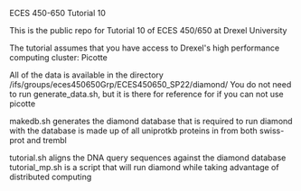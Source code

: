 ECES 450-650 Tutorial 10

This is the public repo for Tutorial 10 of ECES 450/650 at Drexel University

The tutorial assumes that you have access to Drexel's high performance computing cluster: Picotte

All of the data is available in the directory /ifs/groups/eces450650Grp/ECES450650_SP22/diamond/
You do not need to run generate_data.sh, but it is there for reference for if you can not use picotte

makedb.sh generates the diamond database that is required to run diamond with
the database is made up of all uniprotkb proteins in from both swiss-prot and trembl

tutorial.sh aligns the DNA query sequences against the diamond database
tutorial_mp.sh is a script that will run diamond while taking advantage of distributed computing
